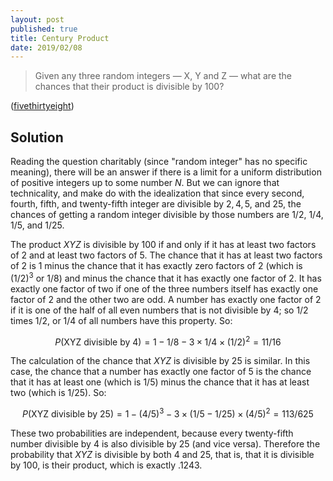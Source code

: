```yaml
---
layout: post
published: true
title: Century Product
date: 2019/02/08
---
```


>Given any three random integers — X, Y and Z — what are the chances that their product is divisible by 100?


<!--more-->

([fivethirtyeight](https://fivethirtyeight.com/features/525600-minutes-of-math/))


## Solution

Reading the question charitably (since "random integer" has no specific meaning), there will be an answer if there is a limit for a uniform distribution of positive integers up to some number $N$. But we can ignore that technicality, and make do with the idealization that since every second, fourth, fifth, and twenty-fifth integer are divisible by $2, 4, 5,$ and $25$, the chances of getting a random integer divisible by those numbers are $1/2$, $1/4$, $1/5$, and $1/25$.

The product $XYZ$ is divisible by $100$ if and only if it has at least two factors of $2$ and at least two factors of $5$.  The chance that it has at least two factors of $2$ is $1$ minus the chance that it has exactly zero factors of $2$ (which is $(1/2)^3$ or $1/8$) and minus the chance that it has exactly one factor of $2$.  It has exactly one factor of two if one of the three numbers itself has exactly one factor of $2$ and the other two are odd.  A number has exactly one factor of $2$ if it is one of the half of all even numbers that is not divisible by $4$; so $1/2$ times $1/2$, or $1/4$ of all numbers have this property.  So:

$$P(\text{XYZ divisible by 4}) = 1 - 1/8 - 3 \times 1/4 \times (1/2)^2 = 11/16$$

The calculation of the chance that $XYZ$ is divisible by $25$ is similar.  In this case, the chance that a number has exactly one factor of $5$ is the chance that it has at least one (which is $1/5$) minus the chance that it has at least two (which is $1/25$). So:

$$P(\text{XYZ divisible by 25}) = 1 - (4/5)^3 - 3 \times (1/5 - 1/25) \times (4/5)^2 = 113/625$$

These two probabilities are independent, because every twenty-fifth number divisible by $4$ is also divisible by $25$ (and vice versa).  Therefore the probability that $XYZ$ is divisible by both $4$ and $25$, that is, that it is divisible by $100$, is their product, which is exactly $.1243$.

<br>
